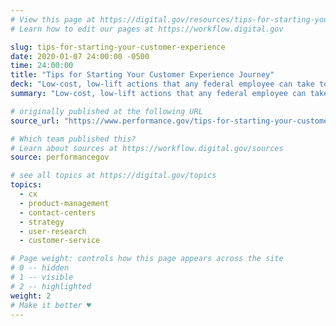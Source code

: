 ```yaml
---
# View this page at https://digital.gov/resources/tips-for-starting-your-customer-experience
# Learn how to edit our pages at https://workflow.digital.gov

slug: tips-for-starting-your-customer-experience
date: 2020-01-07 24:00:00 -0500
time: 24:00:00
title: "Tips for Starting Your Customer Experience Journey"
deck: "Low-cost, low-lift actions that any federal employee can take to improve customer experience. "
summary: "Low-cost, low-lift actions that any federal employee can take to improve customer experience. "

# originally published at the following URL
source_url: "https://www.performance.gov/tips-for-starting-your-customer-experience-journey/"

# Which team published this?
# Learn about sources at https://workflow.digital.gov/sources
source: performancegov

# see all topics at https://digital.gov/topics
topics:
  - cx
  - product-management
  - contact-centers
  - strategy
  - user-research
  - customer-service

# Page weight: controls how this page appears across the site
# 0 -- hidden
# 1 -- visible
# 2 -- highlighted
weight: 2
# Make it better ♥
---
```

